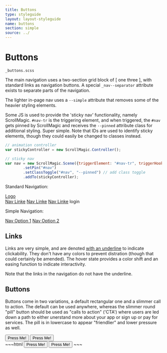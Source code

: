 ```yaml
---
title: Buttons
type: styleguide
layout: layout-styleguide
name: buttons
section: simple
source: ../
---
```



<main markdown="1">

# Buttons

`_buttons.scss`

The main navigation uses a two-section grid block of [ one three ], with standard links as navigation buttons. A special `_nav--separator` attribute exists to separate parts of the navigation.

The lighter in-page nav uses a `--simple` attribute that removes some of the heavier styling elements.


Some JS is used to provide the 'sticky nav' functionality, namely ScrollMagic.  `#nav-tr` is the triggering element, and when triggered, the `#nav` gets pinned by ScrollMagic and receives the `--pinned` attribute class for additional styling. Super simple. Note that IDs are used to identify sticky elements, though they could easily be changed to classes instead.

~~~ javascript
// animation controller
var stickyController = new ScrollMagic.Controller();

// sticky nav
var nav = new ScrollMagic.Scene({triggerElement: "#nav-tr", triggerHook: "onLeave"})
        .setPin("#nav")
        .setClassToggle("#nav", "--pinned") // add class toggle
        .addTo(stickyController);
~~~


Standard Navigation:

<div id="nav-tr" >
  <nav id="nav" class="_nav _container _content">
    <div class="_grid-one-three _grid-center-h">
      <a class="nav-logo" href="/"><span class="_logo">Logo</span></a>
      <div class="nav-links">
        <a href="#intro">Nav Linke</a>
        <a href="#privacy">Nav Linke</a>
        <a href="#pricing">Nav Linke</a>
        <a class="_nav--separator">login</a>
      </div>
    </div>
  </nav>
</div>

Simple Navigation:

<div id="nav-tr" >
  <nav id="nav" class="_nav --simple _ease-none _container ">
    <div class="">
      <a href="#inspiration">Nav Option 1</a>
      <a href="#inspiration">Nav Option 2 </a>
    </div>
  </nav>
</div>



## Links

Links are very simple, and are denoted [with an underline](#) to indicate clickability. They don't have any colors to prevent distration (though that could certainly be amended). The hover state provides a color shift and an easing function to indicate interactivity.

Note that the links in the navigation do not have the underline.



## Buttons

Buttons come in two variations, a default rectangular one and a slimmer call to action. The default can be used anywhere, whereas the slimmer round "pill" button should be used as "calls to action" ('CTA') where users are led down a path to either unerstand more about your app or sign up or pay for services. The pill is in lowercase to appear "friendlier" and lower pressure as well.

<div class="_styleguide-example">
  <button class="_button">Press Me!</button> <button class="_button-pill _button-thin">Press Me!</button>
</div>
~~~html 
  <button class="_button">Press Me!</button> <button class="_button-pill _button-thin">Press Me!</button>
~~~



</main>